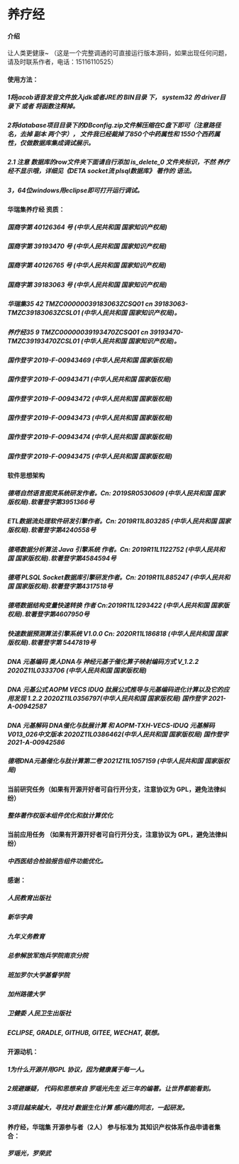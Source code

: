 # 养疗经

#### 介绍
让人类更健康~ （这是一个完整调通的可直接运行版本源码，如果出现任何问题，请及时联系作者，电话：15116110525）

#### 使用方法：
##### 1将jacob语音发音文件放入jdk或者JRE的 BIN目录 下， system32 的 driver目录下 或者 将函数注释掉。
##### 2将database项目目录下的DBconfig.zip文件解压缩在C盘下即可（注意路径名，去掉 副本 两个字）， 文件我已经裁掉了850个中药属性和 1550个西药属性，仅做数据库集成调试展示。
##### 2.1 注意 数据库的row文件夹下面请自行添加 is_delete_0 文件夹标识，不然 养疗经不显示哦，详细见《DETA socket流 plsql数据库》 著作的 语法。
##### 3，64位windows用eclipse即可打开运行调试。

#### 华瑞集养疗经 资质：
##### 国商字第 40126364 号 (中华人民共和国 国家知识产权局)
##### 国商字第 39193470 号 (中华人民共和国 国家知识产权局)
##### 国商字第 40126765 号 (中华人民共和国 国家知识产权局)
##### 国商字第 39183063 号 (中华人民共和国 国家知识产权局)
##### 华瑞集35 42 TMZC00000039183063ZCSQ01 cn 39183063-TMZC39183063ZCSL01 (中华人民共和国 国家知识产权局)。
##### 养疗经35 9 TMZC00000039193470ZCSQ01 cn 39193470-TMZC39193470ZCSL01 (中华人民共和国 国家知识产权局)。
##### 国作登字 2019-F-00943469 (中华人民共和国 国家版权局)
##### 国作登字 2019-F-00943471 (中华人民共和国 国家版权局)
##### 国作登字 2019-F-00943472 (中华人民共和国 国家版权局)
##### 国作登字 2019-F-00943473 (中华人民共和国 国家版权局)
##### 国作登字 2019-F-00943474 (中华人民共和国 国家版权局)
##### 国作登字 2019-F-00943475 (中华人民共和国 国家版权局)

#### 软件思想架构

##### 德塔自然语言图灵系统研发作者。Cn: 2019SR0530609 (中华人民共和国 国家版权局).软著登字第3951366号
##### ETL数据流处理软件研发引擎作者。Cn: 2019R11L803285 (中华人民共和国 国家版权局).软著登字第4240558号
##### 德塔数据分析算法 Java 引擎系统 作者。Cn: 2019R11L1122752 (中华人民共和国 国家版权局).软著登字第4584594号
##### 德塔 PLSQL Socket数据库引擎研发作者。Cn: 2019R11L885247 (中华人民共和国 国家版权局).软著登字第4317518号
##### 德塔数据结构变量快速转换 作者 Cn:2019R11L1293422 (中华人民共和国 国家版权局).软著登字第4607950号 
##### 快速数据预测算法引擎系统 V1.0.0 Cn: 2020R11L186818 (中华人民共和国 国家版权局).软著登字第 5447819号
##### DNA 元基编码 类人DNA与 神经元基于催化算子映射编码方式 V_1.2.2 2020Z11L0333706 (中华人民共和国 国家版权局)
##### DNA 元基公式 AOPM VECS IDUQ 肽展公式推导与元基编码进化计算以及它的应用发现 1.2.2 2020Z11L0356797(中华人民共和国 国家版权局) 国作登字 2021-A-00942587 
##### DNA 元基解码 DNA催化与肽展计算 和 AOPM-TXH-VECS-IDUQ 元基解码 V013_026中文版本 2020Z11L0386462(中华人民共和国 国家版权局) 国作登字 2021-A-00942586  
##### 德塔DNA元基催化与肽计算第二卷 2021Z11L1057159 (中华人民共和国 国家版权局)


#### 当前研究任务（如果有开源开好者可自行开分支，注意协议为 GPL，避免法律纠纷）
##### 整体著作权版本组件优化和肽计算优化

#### 当前应用任务 （如果有开源开好者可自行开分支，注意协议为 GPL，避免法律纠纷）
##### 中西医结合检验报告组件功能优化。


#### 感谢：
##### 人民教育出版社
##### 新华字典
##### 九年义务教育
##### 总参解放军炮兵学院南京分院
##### 班加罗尔大学基督学院
##### 加州路德大学
##### 卫健委 人民卫生出版社
##### ECLIPSE, GRADLE, GITHUB, GITEE, WECHAT, 联想。

#### 开源动机：
##### 1为什么开源并用GPL 协议，因为健康属于每一人。
##### 2规避嫌疑， 代码和思想来自 罗瑶光先生 近三年的编著。让世界都能看到。
##### 3项目越来越大，寻找对 数据生化计算 感兴趣的同志，一起研发。

#### 养疗经，华瑞集 开源参与者（2人） 参与标准为 其知识产权体系作品申请者集合：
##### 罗瑶光，罗荣武



